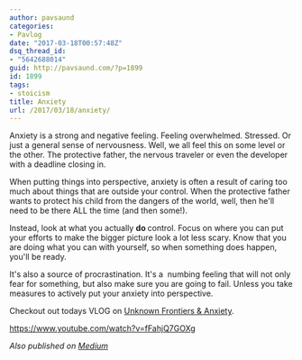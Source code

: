 ```yaml
---
author: pavsaund
categories:
- Pavlog
date: "2017-03-18T00:57:48Z"
dsq_thread_id:
- "5642688014"
guid: http://pavsaund.com/?p=1899
id: 1899
tags:
- stoicism
title: Anxiety
url: /2017/03/18/anxiety/
---
```


Anxiety is a strong and negative feeling. Feeling overwhelmed. Stressed. Or just a general sense of nervousness. Well, we all feel this on some level or the other. The protective father, the nervous traveler or even the developer with a deadline closing in.

When putting things into perspective, anxiety is often a result of caring too much about things that are outside your control. When the protective father wants to protect his child from the dangers of the world, well, then he'll need to be there ALL the time (and then some!).

Instead, look at what you actually <strong>do </strong>control. Focus on where you can put your efforts to make the bigger picture look a lot less scary. Know that you are doing what you can with yourself, so when something does happen, you'll be ready.

It's also a source of procrastination. It's a  numbing feeling that will not only fear for something, but also make sure you are going to fail. Unless you take measures to actively put your anxiety into perspective.

Checkout out todays VLOG on <a href="https://www.youtube.com/watch?v=fFahjQ7GOXg">Unknown Frontiers &amp; Anxiety</a>.

https://www.youtube.com/watch?v=fFahjQ7GOXg

<em>Also published on <a href="https://medium.com/@pavsaund/anxiety-cd483679c243#.pkfzc6gqp">Medium</a></em>
